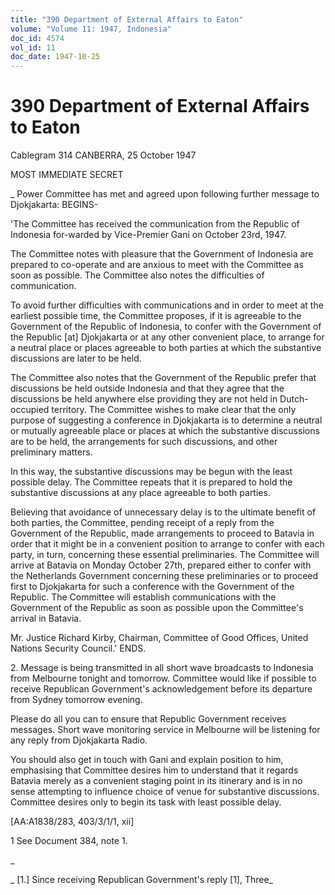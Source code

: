 ```yaml
---
title: "390 Department of External Affairs to Eaton"
volume: "Volume 11: 1947, Indonesia"
doc_id: 4574
vol_id: 11
doc_date: 1947-10-25
---
```


# 390 Department of External Affairs to Eaton

Cablegram 314 CANBERRA, 25 October 1947

MOST IMMEDIATE SECRET

_ Power Committee has met and agreed upon following further message to Djokjakarta: BEGINS-

'The Committee has received the communication from the Republic of Indonesia for-warded by Vice-Premier Gani on October 23rd, 1947.

The Committee notes with pleasure that the Government of Indonesia are prepared to co-operate and are anxious to meet with the Committee as soon as possible. The Committee also notes the difficulties of communication.

To avoid further difficulties with communications and in order to meet at the earliest possible time, the Committee proposes, if it is agreeable to the Government of the Republic of Indonesia, to confer with the Government of the Republic [at] Djokjakarta or at any other convenient place, to arrange for a neutral place or places agreeable to both parties at which the substantive discussions are later to be held.

The Committee also notes that the Government of the Republic prefer that discussions be held outside Indonesia and that they agree that the discussions be held anywhere else providing they are not held in Dutch-occupied territory. The Committee wishes to make clear that the only purpose of suggesting a conference in Djokjakarta is to determine a neutral or mutually agreeable place or places at which the substantive discussions are to be held, the arrangements for such discussions, and other preliminary matters.

In this way, the substantive discussions may be begun with the least possible delay. The Committee repeats that it is prepared to hold the substantive discussions at any place agreeable to both parties.

Believing that avoidance of unnecessary delay is to the ultimate benefit of both parties, the Committee, pending receipt of a reply from the Government of the Republic, made arrangements to proceed to Batavia in order that it might be in a convenient position to arrange to confer with each party, in turn, concerning these essential preliminaries. The Committee will arrive at Batavia on Monday October 27th, prepared either to confer with the Netherlands Government concerning these preliminaries or to proceed first to Djokjakarta for such a conference with the Government of the Republic. The Committee will establish communications with the Government of the Republic as soon as possible upon the Committee's arrival in Batavia.

Mr. Justice Richard Kirby, Chairman, Committee of Good Offices, United Nations Security Council.' ENDS.

2\. Message is being transmitted in all short wave broadcasts to Indonesia from Melbourne tonight and tomorrow. Committee would like if possible to receive Republican Government's acknowledgement before its departure from Sydney tomorrow evening.

Please do all you can to ensure that Republic Government receives messages. Short wave monitoring service in Melbourne will be listening for any reply from Djokjakarta Radio.

You should also get in touch with Gani and explain position to him, emphasising that Committee desires him to understand that it regards Batavia merely as a convenient staging point in its itinerary and is in no sense attempting to influence choice of venue for substantive discussions. Committee desires only to begin its task with least possible delay.

[AA:A1838/283, 403/3/1/1, xii]

1 See Document 384, note 1.

_

_ [1.] Since receiving Republican Government's reply [1], Three_
